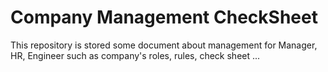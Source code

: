 # Company Management CheckSheet

This repository is stored some document about management for Manager, HR, Engineer such as company's roles, rules, check sheet ...
